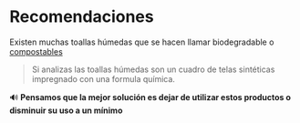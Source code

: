 [by]: <> "Eduardo avila"
[date]: <> "8 de marzo 2020"
[title]: <> "Di adios a las toallas humedas"

# Recomendaciones 

Existen muchas toallas húmedas que se hacen llamar biodegradable o [compostables](https://es.wikipedia.org/wiki/Compost)

> Si analizas las toallas húmedas son un cuadro de telas sintéticas impregnado con una formula química.  

 ​🔊​ **Pensamos que la mejor solución es dejar de utilizar estos productos o disminuir su uso a un mínimo**

